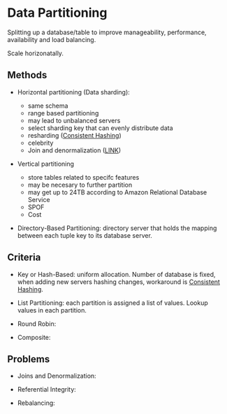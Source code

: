 # Data Partitioning

Splitting up a database/table to improve manageability, performance, availability and load balancing.

Scale horizonatally.

## Methods
-   Horizontal partitioning (Data sharding):
    -   same schema
    -   range based partitioning
    -   may lead to unbalanced servers
    -   select sharding key that can evenly distribute data
    -   resharding ([Consistent Hashing](./consistent.md))
    -   celebrity
    -   Join and denormalization ([LINK](./sql.md#scaling-relational-database))

-   Vertical partitioning
    -   store tables related to specifc features
    -   may be necesary to further partition
    -   may get up to 24TB according to Amazon Relational Database Service
    -   SPOF
    -   Cost

-   Directory-Based Partitioning: directory server that holds the mapping between each tuple key to its database server.

## Criteria
-   Key or Hash-Based: uniform allocation. Number of database is fixed, when adding new servers hashing changes, workaround is [Consistent Hashing](./consistent.md).

-   List Partitioning: each partition is assigned a list of values. Lookup values in each partition.

-   Round Robin: 

-   Composite: 

## Problems

-   Joins and Denormalization: 

-   Referential Integrity: 

-   Rebalancing: 
